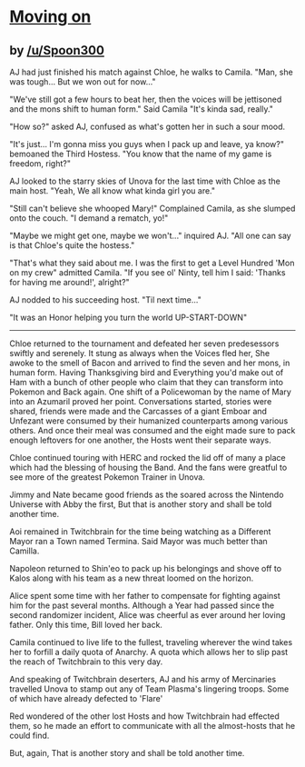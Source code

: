 # [Moving on](http://www.reddit.com/r/twitchplayspokemon/comments/2bnwrz/black_2_moving_on/)
## by [/u/Spoon300](http://www.reddit.com/user/Spoon300)


AJ had just finished his match against Chloe, he walks to Camila. "Man, she was tough... But we won out for now..."

"We've still got a few hours to beat her, then the voices will be jettisoned and the mons shift to human form." Said Camila "It's kinda sad, really."

"How so?" asked AJ, confused as what's gotten her in such a sour mood.

"It's just... I'm gonna miss you guys when I pack up and leave, ya know?" bemoaned the Third Hostess. "You know that the name of my game is freedom, right?"

AJ looked to the starry skies of Unova for the last time with Chloe as the main host. "Yeah, We all know what kinda girl you are."

"Still can't believe she whooped Mary!" Complained Camila, as she slumped onto the couch. "I demand a rematch, yo!"

"Maybe we might get one, maybe we won't..." inquired AJ. "All one can say is that Chloe's quite the hostess."

"That's what they said about me. I was the first to get a Level Hundred 'Mon on my crew" admitted Camila. "If you see ol' Ninty, tell him I said: 'Thanks for having me around!', alright?"

AJ nodded to his succeeding host. "Til next time..."

"It was an Honor helping you turn the world UP-START-DOWN"

-------------

Chloe returned to the tournament and defeated her seven predesessors swiftly and serenely. It stung as always when the Voices fled her, She awoke to the smell of Bacon and arrived to find the seven and her mons, in human form. Having Thanksgiving bird and Everything you'd make out of Ham with a bunch of other people who claim that they can transform into Pokemon and Back again. One shift of a Policewoman by the name of Mary into an Azumaril proved her point. Conversations started, stories were shared, friends were made and the Carcasses of a giant Emboar and Unfezant were consumed by their humanized counterparts among various others. And once their meal was consumed and the eight made sure to pack enough leftovers for one another, the Hosts went their separate ways.

Chloe continued touring with HERC and rocked the lid off of many a place which had the blessing of housing the Band. And the fans were greatful to see more of the greatest Pokemon Trainer in Unova.

Jimmy and Nate became good friends as the soared across the Nintendo Universe with Abby the first, But that is another story and shall be told another time.

Aoi remained in Twitchbrain for the time being watching as a Different Mayor ran a Town named Termina. Said Mayor was much better than Camilla.

Napoleon returned to Shin'eo to pack up his belongings and shove off to Kalos along with his team as a new threat loomed on the horizon.

Alice spent some time with her father to compensate for fighting against him for the past several months. Although a Year had passed since the second randomizer incident, Alice was cheerful as ever around her loving father. Only this time, Bill loved her back.

Camila continued to live life to the fullest, traveling wherever the wind takes her to forfill a daily quota of Anarchy. A quota which allows her to slip past the reach of Twitchbrain to this very day.

And speaking of Twitchbrain deserters, AJ and his army of Mercinaries travelled Unova to stamp out any of Team Plasma's lingering troops. Some of which have already defected to 'Flare'

Red wondered of the other lost Hosts and how Twitchbrain had effected them, so he made an effort to communicate with all the almost-hosts that he could find.

But, again, That is another story and shall be told another time.
